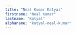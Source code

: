 ```yaml
---
title: "Neal Kumar Katyal"
firstname: "Neal Kumar"
lastname: "Katyal"
alphaname: "katyal-neal-kumar"
---
```

